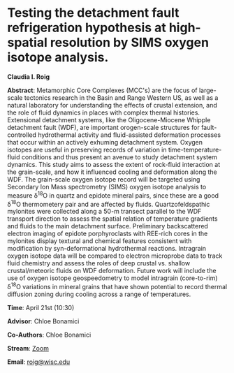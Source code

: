 # Testing the detachment fault refrigeration hypothesis at high-spatial resolution by SIMS oxygen isotope analysis.

**Claudia I. Roig**

**Abstract**: Metamorphic Core Complexes (MCC's) are the focus of large-scale tectonics research in the Basin and Range Western US, as well as a natural laboratory for understanding the effects of crustal extension, and the role of fluid dynamics in places with complex thermal histories. Extensional detachment systems, like the Oligocene-Miocene Whipple detachment fault (WDF), are important orogen-scale structures for fault-controlled hydrothermal activity and fluid-assisted deformation processes that occur within an actively exhuming detachment system. Oxygen isotopes are useful in preserving records of variation in time-temperature-fluid conditions and thus present an avenue to study detachment system dynamics. This study aims to assess the extent of rock-fluid interaction at the grain-scale, and how it influenced cooling and deformation along the WDF. The grain-scale oxygen isotope record will be targeted using Secondary Ion Mass spectrometry (SIMS) oxygen isotope analysis to measure  δ<sup>18</sup>O in quartz and epidote mineral pairs, since these are a good  δ<sup>18</sup>O thermometery pair and are affected by fluids. Quartzofeldspathic mylonites were collected along a 50-m transect parallel to the WDF transport direction to assess the spatial relation of temperature gradients and fluids to the main detachment surface. Preliminary backscattered electron imaging of epidote porphyroclasts with REE-rich cores in the mylonites display textural and chemical features consistent with modification by syn-deformational hydrothermal reactions. Intragrain oxygen isotope data will be compared to electron microprobe data to track fluid chemistry and assess the roles of deep crustal vs. shallow crustal/meteoric fluids on WDF deformation. Future work will include the use of oxygen isotope geospeedometry to model intragrain (core-to-rim)  δ<sup>18</sup>O variations in mineral grains that have shown potential to record thermal diffusion zoning during cooling across a range of temperatures.


**Time**:   April 21st (10:30)

**Advisor**: Chloe Bonamici

**Co-Authors**: Chloe Bonamici

**Stream**: [Zoom](https://uwmadison.zoom.us/j/99393574894)

**Email**: [roig@wisc.edu](mailto:roig@wisc.edu)
